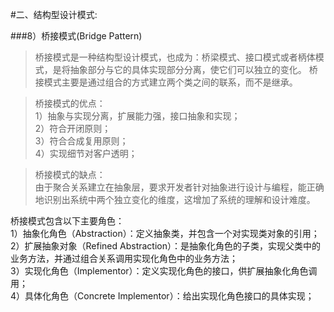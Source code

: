 #二、结构型设计模式:

###8）桥接模式(Bridge Pattern)

> 桥接模式是一种结构型设计模式，也成为：桥梁模式、接口模式或者柄体模式，是将抽象部分与它的具体实现部分分离，使它们可以独立的变化。
> 桥接模式主要是通过组合的方式建立两个类之间的联系，而不是继承。


> 桥接模式的优点：   
> 1）抽象与实现分离，扩展能力强，接口抽象和实现；   
> 2）符合开闭原则；   
> 3）符合合成复用原则；   
> 4）实现细节对客户透明；
 
 
> 桥接模式的缺点：   
>由于聚合关系建立在抽象层，要求开发者针对抽象进行设计与编程，能正确地识别出系统中两个独立变化的维度，这增加了系统的理解和设计难度。


桥接模式包含以下主要角色：   
1）抽象化角色（Abstraction）：定义抽象类，并包含一个对实现类对象的引用；   
2）扩展抽象对象（Refined Abstraction）：是抽象化角色的子类，实现父类中的业务方法，并通过组合关系调用实现化角色中的业务方法；   
3）实现化角色（Implementor）：定义实现化角色的接口，供扩展抽象化角色调用；   
4）具体化角色（Concrete Implementor）：给出实现化角色接口的具体实现；   





